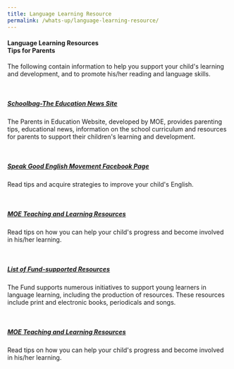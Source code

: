 ```yaml
---
title: Language Learning Resource
permalink: /whats-up/language-learning-resource/
---
```


<div><h4>Language Learning Resources <br/>
Tips for Parents</h4>
<div><p>The following contain information to help you support your child&#39;s learning and
  development, and to promote his/her reading and language skills.</p></div><br/>
<div><h5><a href="https://www.schoolbag.sg/" target="_blank"><u>Schoolbag-The Education News Site</u></a></h5>
<div><p>The Parents in Education Website, developed by MOE, provides parenting tips, educational
news, information on the school curriculum and resources for parents to support their children&#39;s
learning and development.</p></div></div><br/>
<div><h5><a href="https://www.facebook.com/speakgoodenglishmovement" target="_blank"><u>Speak Good English Movement Facebook Page</u></a></h5>
<div><p>Read tips and acquire strategies to improve your child&#39;s English.</p></div></div><br/>
<div><h5><a href="https://www.moe.gov.sg/education/syllabuses/resources" target="_blank"><u>MOE Teaching and Learning Resources</u></a></h5>
<div><p>Read tips on how you can help your child&#39;s progress and become involved in his/her learning.</p></div></div><br/>
<div><h5><a href="/whats-up/List-of-Resources.pdf" target="_blank"><u>List of Fund-supported Resources</u></a></h5>
<div><p>The Fund supports numerous initiatives to support young learners in language
learning, including the production of resources. These resources include print and
electronic books, periodicals and songs.</p></div></div><br/>
<div><h5><a href="https://www.moe.gov.sg/education/syllabuses/resources" target="_blank"><u>MOE Teaching and Learning Resources</u></a></h5>
<div><p>Read tips on how you can help your child&#39;s progress and become involved in his/her learning.</p></div></div>

